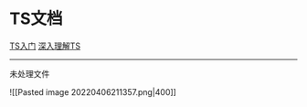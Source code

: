 
# TS文档
[TS入门](https://ts.xcatliu.com/)
[深入理解TS](https://jkchao.github.io/typescript-book-chinese/#why)

---
未处理文件

![[Pasted image 20220406211357.png|400]]
